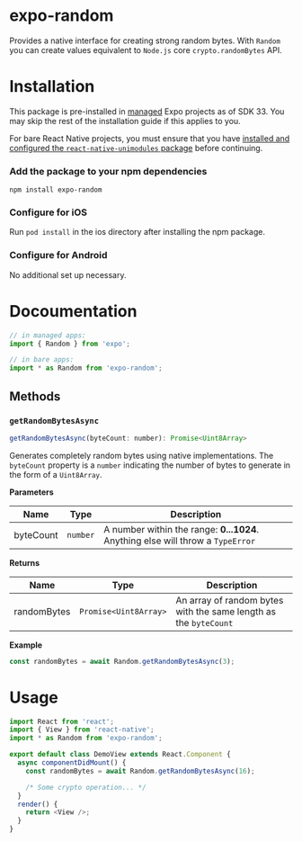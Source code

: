 # expo-random

Provides a native interface for creating strong random bytes. With `Random` you can create values equivalent to `Node.js` core `crypto.randomBytes` API.

# Installation

This package is pre-installed in [managed](https://docs.expo.io/versions/latest/introduction/managed-vs-bare/) Expo projects as of SDK 33. You may skip the rest of the installation guide if this applies to you.

For bare React Native projects, you must ensure that you have [installed and configured the `react-native-unimodules` package](https://github.com/unimodules/react-native-unimodules) before continuing.

### Add the package to your npm dependencies

```
npm install expo-random
```

### Configure for iOS

Run `pod install` in the ios directory after installing the npm package.

### Configure for Android

No additional set up necessary.

# Docoumentation

```js
// in managed apps:
import { Random } from 'expo';

// in bare apps:
import * as Random from 'expo-random';
```

## Methods

### `getRandomBytesAsync`

```js
getRandomBytesAsync(byteCount: number): Promise<Uint8Array>
```

Generates completely random bytes using native implementations. The `byteCount` property is a `number` indicating the number of bytes to generate in the form of a `Uint8Array`.

**Parameters**

| Name      | Type     | Description                                                                     |
| --------- | -------- | ------------------------------------------------------------------------------- |
| byteCount | `number` | A number within the range: **0...1024**. Anything else will throw a `TypeError` |

**Returns**

| Name        | Type                  | Description                                                      |
| ----------- | --------------------- | ---------------------------------------------------------------- |
| randomBytes | `Promise<Uint8Array>` | An array of random bytes with the same length as the `byteCount` |

**Example**

```js
const randomBytes = await Random.getRandomBytesAsync(3);
```

# Usage

```javascript
import React from 'react';
import { View } from 'react-native';
import * as Random from 'expo-random';

export default class DemoView extends React.Component {
  async componentDidMount() {
    const randomBytes = await Random.getRandomBytesAsync(16);

    /* Some crypto operation... */
  }
  render() {
    return <View />;
  }
}
```
